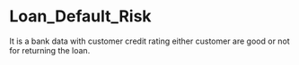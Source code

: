 # Loan_Default_Risk
It is a bank data with customer credit rating either customer are good or not for returning the loan.

